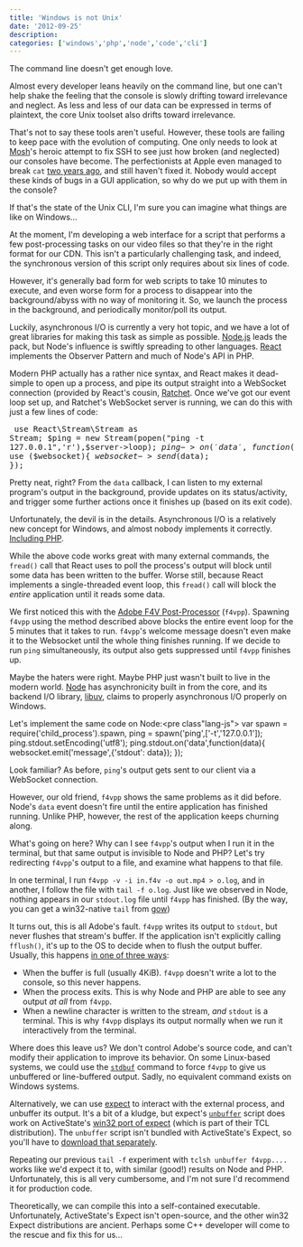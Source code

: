 ```yaml
---
title: 'Windows is not Unix'
date: '2012-09-25'
description:
categories: ['windows','php','node','code','cli']
---
```


The command line doesn't get enough love.  

Almost every developer leans heavily on the command line, but one can't help shake the feeling that the console is slowly drifting toward irrelevance and neglect.  As less and less of our data can be expressed in terms of plaintext, the core Unix toolset also drifts toward irrelevance.

That's not to say these tools aren't useful.  However, these tools are failing to keep pace with the evolution of computing.  One only needs to look at [Mosh](http://mosh.mit.edu/#techinfo)'s heroic attempt to fix SSH to see just how broken (and neglected) our consoles have become.  The perfectionists at Apple even managed to break `cat` [two years ago](https://profiles.google.com/110440139189906861022/buzz/LGNWMv1LFoJ), and still haven't fixed it.  Nobody would accept these kinds of bugs in a GUI application, so why do we put up with them in the console?  

If that's the state of the Unix CLI, I'm sure you can imagine what things are like on Windows...

At the moment, I'm developing a web interface for a script that performs a few post-processing tasks on our video files so that they're in the right format for our CDN.  This isn't a particularly challenging task, and indeed, the synchronous version of this script only requires about six lines of code.

However, it's generally bad form for web scripts to take 10 minutes to execute, and even worse form for a process to disappear into the background/abyss with no way of monitoring it.  So, we launch the process in the background, and periodically monitor/poll its output.

Luckily, asynchronous I/O is currently a very hot topic, and we have a lot of great libraries for making this task as simple as possible.  [Node.js](http://nodejs.org/) leads the pack, but Node's influence is swiftly spreading to other languages.  [React](http://nodephp.org/) implements the Observer Pattern and much of Node's API in PHP.  

Modern PHP actually has a rather nice syntax, and React makes it dead-simple to open up a process, and pipe its output straight into a WebSocket connection (provided by React's cousin, [Ratchet](http://socketo.me/).  Once we've got our event loop set up, and Ratchet's WebSocket server is running, we can do this with just a few lines of code:<pre class="lang-php">
use React\Stream\Stream as Stream;
$ping = new Stream(popen("ping -t 127.0.0.1",'r'),$server->loop);
$ping->on('data',function($data) use ($websocket){
    $websocket->send($data);
});</pre>

Pretty neat, right?  From the `data` callback, I can listen to my external program's output in the background, provide updates on its status/activity, and trigger some further actions once it finishes up (based on its exit code).

Unfortunately, the devil is in the details.  Asynchronous I/O is a relatively new concept for Windows, and almost nobody implements it correctly.  [Including PHP](https://bugs.php.net/bug.php?id=47918).  

While the above code works great with many external commands, the `fread()` call that React uses to poll the process's output will block until some data has been written to the buffer.  Worse still, because React implements a single-threaded event loop, this `fread()` call will block the _entire_ application until it reads some data.

We first noticed this with the [Adobe F4V Post-Processor](http://www.adobe.com/products/flash-media-server-family/tool-downloads.html) (`f4vpp`).  Spawning `f4vpp` using the method described above blocks the entire event loop for the 5 minutes that it takes to run.  `f4vpp`'s welcome message doesn't even make it to the Websocket until the whole thing finishes running.  If we decide to run `ping` simultaneously, its output also gets suppressed until `f4vpp` finishes up.

Maybe the haters were right.  Maybe PHP just wasn't built to live in the modern world.  [Node](http://nodejs.org) has asynchronicity built in from the core, and its backend I/O library, [libuv](https://github.com/joyent/libuv), claims to properly asynchronous I/O properly on Windows.  

Let's implement the same code on Node:<pre class"lang-js">
var spawn = require('child_process').spawn,
    ping = spawn('ping',['-t','127.0.0.1']);
ping.stdout.setEncoding('utf8');
ping.stdout.on('data',function(data){
	websocket.emit('message',{'stdout': data});
});</pre>

Look familiar?  As before, `ping`'s output gets sent to our client via a WebSocket connection.  

However, our old friend, `f4vpp` shows the same problems as it did before.  Node's `data` event doesn't fire until the entire application has finished running.  Unlike PHP, however, the rest of the application keeps churning along.

What's going on here?  Why can I see `f4vpp`'s output when I run it in the terminal, but that same output is invisible to Node and PHP?  Let's try redirecting `f4vpp`'s output to a file, and examine what happens to that file.

In one terminal, I run `f4vpp -v -i in.f4v -o out.mp4 > o.log`, and in another, I follow the file with `tail -f o.log`.  Just like we observed in Node, nothing appears in our `stdout.log` file until `f4vpp` has finished. (By the way, you can get a win32-native `tail` from [gow](https://github.com/bmatzelle/gow/wiki))

It turns out, this is all Adobe's fault.  `f4vpp` writes its output to `stdout`, but never flushes that stream's buffer.  If the application isn't explicitly calling `fflush()`, it's up to the OS to decide when to flush the output buffer.  Usually, this happens [in one of three ways](http://www.pixelbeat.org/programming/stdio_buffering/):
* When the buffer is full (usually 4KiB).  `f4vpp` doesn't write a lot to the console, so this never happens.
* When the process exits.  This is why Node and PHP are able to see any output _at all_ from `f4vpp`.
* When a newline character is written to the stream, *and* `stdout` is a terminal.  This is why `f4vpp` displays its output normally when we run it interactively from the terminal.

Where does this leave us?  We don't control Adobe's source code, and can't modify their application to improve its behavior.  On some Linux-based systems, we could use the [`stdbuf`](http://www.pixelbeat.org/programming/stdio_buffering/stdbuf-man.html) command to force `f4vpp` to give us unbuffered or line-buffered output.  Sadly, no equivalent command exists on Windows systems.  

Alternatively, we can use [expect](http://expect.sourceforge.net/) to interact with the external process, and unbuffer its output.  It's a bit of a kludge, but expect's [`unbuffer`](http://www.linuxcommand.org/man_pages/unbuffer1.html) script does work on ActiveState's [win32 port of expect](http://www.activestate.com/activetcl/expect) (which is part of their TCL distribution).  The `unbuffer` script isn't bundled with ActiveState's Expect, so you'll have to [download that separately](http://expect.cvs.sourceforge.net/viewvc/expect/expect/example/unbuffer?revision=5.34).

Repeating our previous `tail -f` experiment with `tclsh unbuffer f4vpp....` works like we'd expect it to, with similar (good!) results on Node and PHP.  Unfortunately, this is all very cumbersome, and I'm not sure I'd recommend it for production code.  

Theoretically, we can compile this into a self-contained executable.  Unfortunately, ActiveState's Expect isn't open-source, and the other win32 Expect distributions are ancient.  Perhaps some C++ developer will come to the rescue and fix this for us...